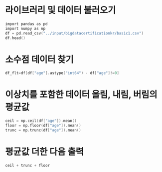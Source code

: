 # 라이브러리 및 데이터 불러오기
```c
import pandas as pd
import numpy as np
df = pd.read_csv("../input/bigdatacertificationkr/basic1.csv")
df.head()
```
# 소수점 데이터 찾기
```c
df_flt=df[df["age"].astype("int64") - df["age"]!=0]
```
# 이상치를 포함한 데이터 올림, 내림, 버림의 평균값 
```c
ceil = np.ceil(df["age"]).mean()
floor = np.floor(df["age"]).mean()
trunc = np.trunc(df["age"]).mean()
```
# 평균값 더한 다음 출력
```c 
ceil + trunc + floor 
```
